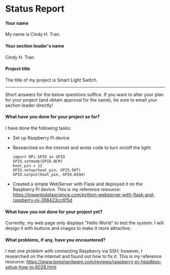 # Status Report

#### Your name

My name is Cindy H. Tran.

#### Your section leader's name

Cindy H. Tran

#### Project title

The title of my project is Smart Light Switch.

***

Short answers for the below questions suffice. If you want to alter your plan for your project (and obtain approval for the same), be sure to email your section leader directly!

#### What have you done for your project so far?

I have done the following tasks:
  - Set up Raspberry Pi device
  - Researched on the internet and wrote code to turn on/off the light:

		import RPi.GPIO as GPIO
		GPIO.setmode(GPIO.BCM)
		heat_pin = 12
		GPIO.setup(heat_pin, GPIO.OUT)
		GPIO.output(heat_pin, GPIO.HIGH)
		
  - Created a simple WebServer with Flask and deployed it on the Raspberry Pi device. This is my reference resource: https://towardsdatascience.com/python-webserver-with-flask-and-raspberry-pi-398423cc6f5d

#### What have you not done for your project yet?

Currently, my web page only displays "Hello World" to test the system. I will design it with buttons and images to make it more attractive.

#### What problems, if any, have you encountered?

I met one problem with connecting Raspberry via SSH; however, I researched on the internet and found out how to fix it. This is my reference resource: https://www.tomshardware.com/reviews/raspberry-pi-headless-setup-how-to,6028.html
